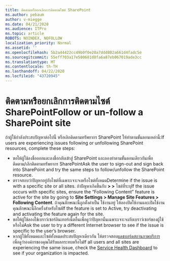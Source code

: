 ```yaml
---
title: ติดตามหรือยกเลิกการติดตามไซต์ SharePoint
ms.author: pebaum
author: v-miegge
ms.date: 04/21/2020
ms.audience: ITPro
ms.topic: article
ROBOTS: NOINDEX, NOFOLLOW
localization_priority: Normal
ms.assetid: ''
ms.openlocfilehash: 5b2a44422cc49b0f0e20a7ddd802a661d4fadc5e
ms.sourcegitcommit: 55eff703a17e500681d8fa6a87eb067019ade3cc
ms.translationtype: MT
ms.contentlocale: th-TH
ms.lasthandoff: 04/22/2020
ms.locfileid: "43720945"
---
```

# <a name="follow-or-un-follow-a-sharepoint-site"></a><span data-ttu-id="9112a-102">ติดตามหรือยกเลิกการติดตามไซต์ SharePoint</span><span class="sxs-lookup"><span data-stu-id="9112a-102">Follow or un-follow a SharePoint site</span></span>

<span data-ttu-id="9112a-103">ถ้าผู้ใช้กําลังประสบปัญหาต่อไปนี้ หรือเลิกติดตามทรัพยากร SharePoint ให้ทําตามขั้นตอนเหล่านี้:</span><span class="sxs-lookup"><span data-stu-id="9112a-103">If users are experiencing issues following or unfollowing SharePoint resources, complete these steps:</span></span>

* <span data-ttu-id="9112a-104">ขอให้ผู้ใช้ลงชื่อออกและลงชื่อกลับเข้าสู่ SharePoint และลองทําตามขั้นตอนเดียวกันเพื่อติดตาม/เลิกติดตามทรัพยากร SharePoint</span><span class="sxs-lookup"><span data-stu-id="9112a-104">Ask the user to sign-out and sign back into SharePoint and try the same steps to follow/unfollow the SharePoint resource.</span></span>
* <span data-ttu-id="9112a-105">ตรวจสอบว่าปัญหาอยู่กับไซต์ที่เฉพาะเจาะจงหรือไซต์ทั้งหมด</span><span class="sxs-lookup"><span data-stu-id="9112a-105">Determine if the issue is with a specific site or all sites.</span></span> <span data-ttu-id="9112a-106">ถ้าปัญหาเกิดขึ้นกับ **> >** ไซต์ที่ระบุ</span><span class="sxs-lookup"><span data-stu-id="9112a-106">If the issue occurs with specific sites, ensure the “Following Content” feature is active for the site by going to **Site Settings > Manage Site Features > Following Content**.</span></span> <span data-ttu-id="9112a-107">ถ้าคุณลักษณะนี้ถูกตั้งค่าเป็น ใช้งานอยู่ ให้ลองปิดใช้งานและเปิดใช้งานคุณลักษณะนี้อีกครั้งสําหรับไซต์</span><span class="sxs-lookup"><span data-stu-id="9112a-107">If the feature is set to Active, try deactivating and activating the feature again for the site.</span></span>
* <span data-ttu-id="9112a-108">ขอให้ผู้ใช้ลองใช้เบราว์เซอร์อินเทอร์เน็ตอื่นเพื่อดูว่าปัญหานั้นเฉพาะเจาะจงกับเบราว์เซอร์ของผู้ใช้หรือไม่</span><span class="sxs-lookup"><span data-stu-id="9112a-108">Ask the user to try a different Internet browser to see if the issue is specific to the user’s browser.</span></span>
* <span data-ttu-id="9112a-109">หากผู้ใช้ทั้งหมดและไซต์ทั้งหมดประสบปัญหาเดียวกัน ให้ตรวจสอบ[แดชบอร์ดสถานภาพบริการ](https://admin.microsoft.com/AdminPortal/Home#/servicehealth)เพื่อดูว่าองค์กรของคุณได้รับผลกระทบหรือไม่</span><span class="sxs-lookup"><span data-stu-id="9112a-109">If all users and all sites are experiencing the same issue, check the [Service Health Dashboard](https://admin.microsoft.com/AdminPortal/Home#/servicehealth) to see if your organization is impacted.</span></span>
